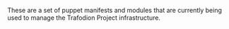 These are a set of puppet manifests and modules that are currently being
used to manage the Trafodion Project infrastructure.
